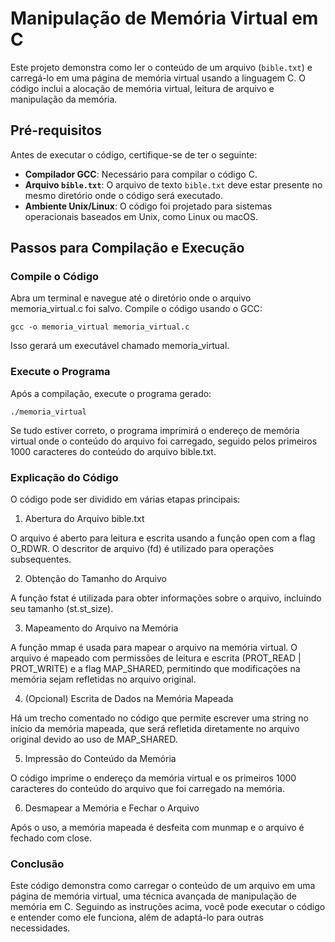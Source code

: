 # Manipulação de Memória Virtual em C

Este projeto demonstra como ler o conteúdo de um arquivo (`bible.txt`) e carregá-lo em uma página de memória virtual usando a linguagem C. O código inclui a alocação de memória virtual, leitura de arquivo e manipulação da memória.

## Pré-requisitos

Antes de executar o código, certifique-se de ter o seguinte:

- **Compilador GCC**: Necessário para compilar o código C.
- **Arquivo `bible.txt`**: O arquivo de texto `bible.txt` deve estar presente no mesmo diretório onde o código será executado.
- **Ambiente Unix/Linux**: O código foi projetado para sistemas operacionais baseados em Unix, como Linux ou macOS.

## Passos para Compilação e Execução

### Compile o Código

Abra um terminal e navegue até o diretório onde o arquivo memoria_virtual.c foi salvo. Compile o código usando o GCC:

    gcc -o memoria_virtual memoria_virtual.c

Isso gerará um executável chamado memoria_virtual.

### Execute o Programa

Após a compilação, execute o programa gerado:

    ./memoria_virtual


Se tudo estiver correto, o programa imprimirá o endereço de memória virtual onde o conteúdo do arquivo foi carregado, seguido pelos primeiros 1000 caracteres do conteúdo do arquivo bible.txt.

### Explicação do Código

O código pode ser dividido em várias etapas principais:

1. Abertura do Arquivo bible.txt

O arquivo é aberto para leitura e escrita usando a função open com a flag O_RDWR. O descritor de arquivo (fd) é utilizado para operações subsequentes.

2. Obtenção do Tamanho do Arquivo

A função fstat é utilizada para obter informações sobre o arquivo, incluindo seu tamanho (st.st_size).

3. Mapeamento do Arquivo na Memória

A função mmap é usada para mapear o arquivo na memória virtual. O arquivo é mapeado com permissões de leitura e escrita (PROT_READ | PROT_WRITE) e a flag MAP_SHARED, permitindo que modificações na memória sejam refletidas no arquivo original.

4. (Opcional) Escrita de Dados na Memória Mapeada

Há um trecho comentado no código que permite escrever uma string no início da memória mapeada, que será refletida diretamente no arquivo original devido ao uso de MAP_SHARED.

5. Impressão do Conteúdo da Memória

O código imprime o endereço da memória virtual e os primeiros 1000 caracteres do conteúdo do arquivo que foi carregado na memória.

6. Desmapear a Memória e Fechar o Arquivo

Após o uso, a memória mapeada é desfeita com munmap e o arquivo é fechado com close.

### Conclusão

Este código demonstra como carregar o conteúdo de um arquivo em uma página de memória virtual, uma técnica avançada de manipulação de memória em C. Seguindo as instruções acima, você pode executar o código e entender como ele funciona, além de adaptá-lo para outras necessidades.
